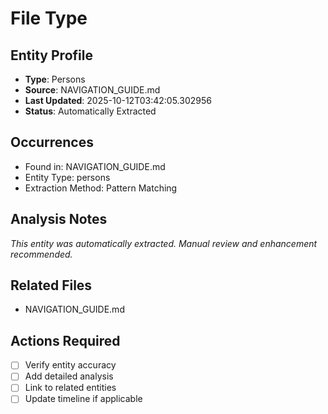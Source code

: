 # File Type

## Entity Profile
- **Type**: Persons
- **Source**: NAVIGATION_GUIDE.md
- **Last Updated**: 2025-10-12T03:42:05.302956
- **Status**: Automatically Extracted

## Occurrences
- Found in: NAVIGATION_GUIDE.md
- Entity Type: persons
- Extraction Method: Pattern Matching

## Analysis Notes
*This entity was automatically extracted. Manual review and enhancement recommended.*

## Related Files
- NAVIGATION_GUIDE.md

## Actions Required
- [ ] Verify entity accuracy
- [ ] Add detailed analysis
- [ ] Link to related entities
- [ ] Update timeline if applicable
